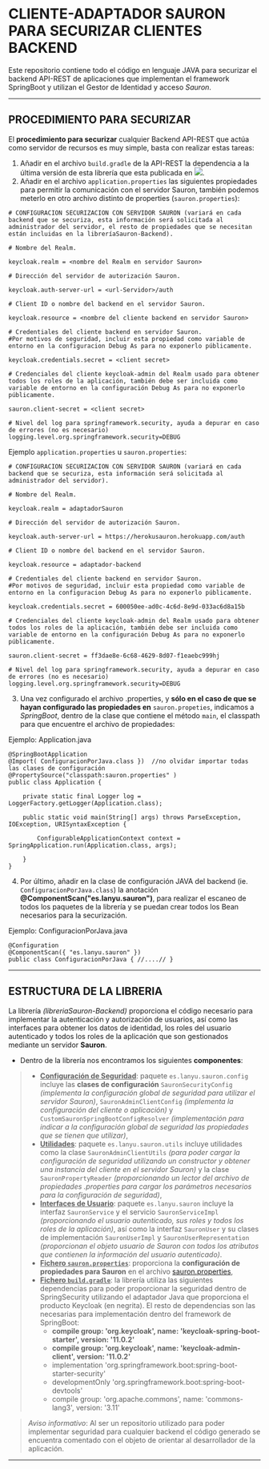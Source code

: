 # **CLIENTE-ADAPTADOR SAURON PARA SECURIZAR CLIENTES BACKEND**

Este repositorio contiene todo el código en lenguaje JAVA para securizar el backend API-REST de aplicaciones que implementan el framework SpringBoot y utilizan el Gestor de Identidad y acceso *Sauron*.

<!-- El proyecto contiene un cliente-adaptador que utiliza el framework SpringBoot (Spring Security) e implementa la seguridad necesaria para poder utilizar el producto Sauron mediante un [adaptador JAVA](https://wjw465150.gitbooks.io/keycloak-documentation/content/securing_apps/topics/oidc/java/java-adapters.html) para aplicaciones Springboot ( SpringSecurity ). -->

---

## PROCEDIMIENTO PARA SECURIZAR

El **procedimiento para securizar** cualquier Backend API-REST que actúa como servidor de recursos es muy simple, basta con realizar estas tareas:

1. Añadir en el archivo `build.gradle` de la API-REST la dependencia a la última versión de esta librería que esta publicada en [![](https://jitpack.io/v/PRACTICA-DIM/libreriaSauron-Backend.svg)](https://jitpack.io/#PRACTICA-DIM/libreriaSauron-Backend).
2. Añadir en el archivo `application.properties` las siguientes propiedades para permitir la comunicación con el servidor Sauron, también podemos meterlo en otro archivo distinto de properties (`sauron.properties`):
    
```
# CONFIGURACION SECURIZACION CON SERVIDOR SAURON (variará en cada backend que se securiza, esta información será solicitada al administrador del servidor, el resto de propiedades que se necesitan están incluidas en la libreríaSauron-Backend).

# Nombre del Realm.

keycloak.realm = <nombre del Realm en servidor Sauron>

# Dirección del servidor de autorización Sauron.

keycloak.auth-server-url = <url-Servidor>/auth

# Client ID o nombre del backend en el servidor Sauron.

keycloak.resource = <nombre del cliente backend en servidor Sauron>

# Credentiales del cliente backend en servidor Sauron.
#Por motivos de seguridad, incluir esta propiedad como variable de entorno en la configuracion Debug As para no exponerlo públicamente.

keycloak.credentials.secret = <client secret>

# Credenciales del cliente keycloak-admin del Realm usado para obtener todos los roles de la aplicación, también debe ser incluida como variable de entorno en la configuración Debug As para no exponerlo públicamente.

sauron.client-secret = <client secret>

# Nivel del log para springframework.security, ayuda a depurar en caso de errores (no es necesario) 
logging.level.org.springframework.security=DEBUG

```
Ejemplo `application.properties` u `sauron.properties`:

```
# CONFIGURACION SECURIZACION CON SERVIDOR SAURON (variará en cada backend que se securiza, esta información será solicitada al administrador del servidor).

# Nombre del Realm.

keycloak.realm = adaptadorSauron

# Dirección del servidor de autorización Sauron.

keycloak.auth-server-url = https://herokusauron.herokuapp.com/auth

# Client ID o nombre del backend en el servidor Sauron.

keycloak.resource = adaptador-backend

# Credentiales del cliente backend en servidor Sauron.
#Por motivos de seguridad, incluir esta propiedad como variable de entorno en la configuracion Debug As para no exponerlo públicamente.

keycloak.credentials.secret = 600050ee-ad0c-4c6d-8e9d-033ac6d8a15b

# Credenciales del cliente keycloak-admin del Realm usado para obtener todos los roles de la aplicación, también debe ser incluida como variable de entorno en la configuración Debug As para no exponerlo públicamente.

sauron.client-secret = ff3dae8e-6c68-4629-8d07-f1eaebc999hj

# Nivel del log para springframework.security, ayuda a depurar en caso de errores (no es necesario) 
logging.level.org.springframework.security=DEBUG

```

3. Una vez configurado el archivo .properties, y **sólo en el caso de que se hayan configurado las propiedades en** `sauron.propeties`, indicamos a *SpringBoot*, dentro de la clase que contiene el método `main`, el classpath para que encuentre el archivo de propiedades:

Ejemplo: Application.java

```
@SpringBootApplication
@Import( ConfiguracionPorJava.class })  //no olvidar importar todas las clases de configuración
@PropertySource("classpath:sauron.properties" )
public class Application {

	private static final Logger log = LoggerFactory.getLogger(Application.class);

	public static void main(String[] args) throws ParseException, IOException, URISyntaxException {

		ConfigurableApplicationContext context = SpringApplication.run(Application.class, args);

	}
}

```

4. Por último, añadir en la clase de configuración JAVA del backend (ie. `ConfiguracionPorJava.class`) la anotación **@ComponentScan("es.lanyu.sauron")**, para realizar el escaneo de todos los paquetes de la librería y se puedan crear todos los Bean necesarios para la securización.

Ejemplo: ConfiguracionPorJava.java

```
@Configuration
@ComponentScan({ "es.lanyu.sauron" })
public class ConfiguracionPorJava { //....// }

```

---

## ESTRUCTURA DE LA LIBRERIA

La librería *(libreriaSauron-Backend)* proporciona el código necesario para implementar la autenticación y autorización de usuarios, así como las interfaces para obtener los datos de identidad, los roles del usuario autenticado y todos los roles de la aplicación que son gestionados mediante un servidor **Sauron**.
- Dentro de la librería nos encontramos los siguientes **componentes**:
>- <u>**Configuración de Seguridad**</u>: paquete ``es.lanyu.sauron.config`` incluye las **clases de configuración** ``SauronSecurityConfig`` *(implementa la configuración global de seguridad para utilizar el servidor Sauron)*, ``SauronAdminClientConfig`` *(implementa la configuración del cliente o aplicación)* y ``CustomSauronSpringBootConfigResolver`` *(implementación para indicar a la configuración global de seguridad las propiedades que se tienen que utilizar)*,
>- <u>**Utilidades**</u>: paquete ``es.lanyu.sauron.utils`` incluye utilidades como la clase ``SauronAdminClientUtils`` *(para poder cargar la configuración de seguridad utilizando un constructor y obtener una instancia del cliente en el servidor Sauron)* y la clase ``SauronPropertyReader`` *(proporcionando un lector del archivo de propiedades .properties para cargar los parámetros necesarios para la configuración de seguridad)*,
>- <u>**Interfaces de Usuario**</u>: paquete ``es.lanyu.sauron`` incluye la interfaz ``SauronService`` y el servicio ``SauronServiceImpl`` *(proporcionando el usuario autenticado, sus roles y todos los roles de la aplicación)*, así como la interfaz ``SauronUser`` y su clases de implementación ``SauronUserImpl`` y ``SauronUserRepresentation`` *(proporcionan el objeto usuario de Sauron con todos los atributos que contienen la información del usuario autenticado)*.
>- <u>**Fichero ``sauron.properties``**</u>: proporciona la **configuración de propiedades para Sauron** en el archivo [sauron.properties](./src/main/resources/sauron.properties),
>- <u>**Fichero ``build.gradle``**</u>: la librería utiliza las siguientes dependencias para poder proporcionar la seguridad dentro de SpringSecurity utilizando el adaptador Java que proporciona el producto Keycloak (en negrita). El resto de dependencias son las necesarias para implementación dentro del framework de SpringBoot:
>     - **compile group: 'org.keycloak', name: 'keycloak-spring-boot-starter', version: '11.0.2'**
>     - **compile group: 'org.keycloak', name: 'keycloak-admin-client', version: '11.0.2'**
>     - implementation 'org.springframework.boot:spring-boot-starter-security'
>     - developmentOnly 'org.springframework.boot:spring-boot-devtools'
>     - compile group: 'org.apache.commons', name: 'commons-lang3', version: '3.11'



> *Aviso informativo*: Al ser un repositorio utilizado para poder implementar seguridad para cualquier backend el código generado se encuentra comentado con el objeto de orientar al desarrollador de la aplicación.

---

